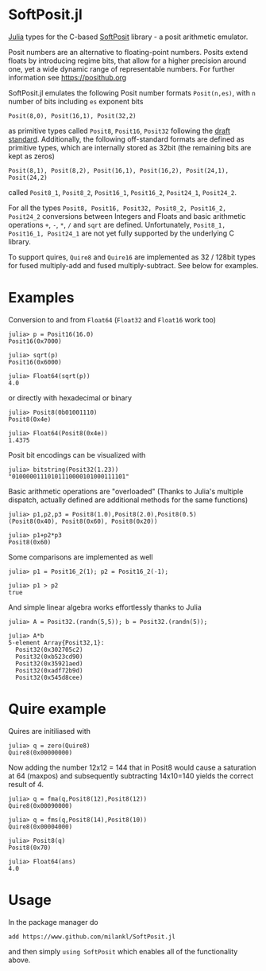 # SoftPosit.jl

[Julia](https://julialang.org/) types for the C-based [SoftPosit](https://gitlab.com/cerlane/SoftPosit) library - a posit arithmetic emulator.

Posit numbers are an alternative to floating-point numbers. Posits extend floats by introducing regime bits, that allow for a higher precision around one, yet a wide dynamic range of representable numbers. For further information see https://posithub.org

SoftPosit.jl emulates the following Posit number formats `Posit(n,es)`, with `n` number of bits including `es` exponent bits

    Posit(8,0), Posit(16,1), Posit(32,2)
    
as primitive types called `Posit8`, `Posit16`, `Posit32` following the [draft standard](https://posithub.org/docs/posit_standard.pdf). Additionally, the following off-standard formats are defined as primitive types, which are internally stored as 32bit (the remaining bits are kept as zeros)

    Posit(8,1), Posit(8,2), Posit(16,1), Posit(16,2), Posit(24,1), Posit(24,2)
   
called `Posit8_1`, `Posit8_2`, `Posit16_1`, `Posit16_2`, `Posit24_1`, `Posit24_2`.

For all the types `Posit8, Posit16, Posit32, Posit8_2, Posit16_2, Posit24_2` conversions between Integers and Floats and basic arithmetic operations `+`, `-`, `*`, `/` and `sqrt` are defined. Unfortunately, `Posit8_1, Posit16_1, Posit24_1` are not yet fully supported by the underlying C library.

To support quires, `Quire8` and `Quire16` are implemented as 32 / 128bit types for fused multiply-add and fused multiply-subtract. See below for examples.

# Examples

Conversion to and from `Float64` (`Float32` and `Float16` work too)

    julia> p = Posit16(16.0)
    Posit16(0x7000)

    julia> sqrt(p)
    Posit16(0x6000)

    julia> Float64(sqrt(p))
    4.0

or directly with hexadecimal or binary

    julia> Posit8(0b01001110)
    Posit8(0x4e)

    julia> Float64(Posit8(0x4e))
    1.4375
  
Posit bit encodings can be visualized with

    julia> bitstring(Posit32(1.23))
    "01000001110101110000101000111101"

Basic arithmetic operations are "overloaded" (Thanks to Julia's multiple dispatch, actually defined are additional methods for the same functions)

    julia> p1,p2,p3 = Posit8(1.0),Posit8(2.0),Posit8(0.5)
    (Posit8(0x40), Posit8(0x60), Posit8(0x20))

    julia> p1+p2*p3
    Posit8(0x60)

Some comparisons are implemented as well

    julia> p1 = Posit16_2(1); p2 = Posit16_2(-1);

    julia> p1 > p2
    true

And simple linear algebra works effortlessly thanks to Julia
    
    julia> A = Posit32.(randn(5,5)); b = Posit32.(randn(5));

    julia> A*b
    5-element Array{Posit32,1}:
      Posit32(0x302705c2)   
      Posit32(0xb523cd90)   
      Posit32(0x35921aed)
      Posit32(0xadf72b9d)   
      Posit32(0x545d8cee)

# Quire example

Quires are initiliased with
    
    julia> q = zero(Quire8)
    Quire8(0x00000000)

Now adding the number 12x12 = 144 that in Posit8 would cause a saturation at 64 (maxpos) and subsequently subtracting 14x10=140 yields the correct result of 4.

    julia> q = fma(q,Posit8(12),Posit8(12))
    Quire8(0x00090000)

    julia> q = fms(q,Posit8(14),Posit8(10))
    Quire8(0x00004000)

    julia> Posit8(q)
    Posit8(0x70)

    julia> Float64(ans)
    4.0

# Usage

In the package manager do

    add https://www.github.com/milankl/SoftPosit.jl
 
and then simply `using SoftPosit` which enables all of the functionality above.
